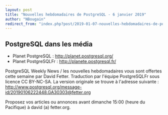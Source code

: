 ```yaml
---
layout: post
title: "Nouvelles hebdomadaires de PostgreSQL - 6 janvier 2019"
author: "NBougain"
redirect_from: "index.php?post/2019-01-07-nouvelles-hebdomadaires-de-postgresql-6-janvier-2019 "
---
```




<h2>PostgreSQL dans les m&eacute;dia</h2>

<ul>

<li>Planet PostgreSQL : <a target="_blank" href="http://planet.postgresql.org/">http://planet.postgresql.org/</a></li>

<li>Planet PostgreSQLFr : <a target="_blank" href="http://planete.postgresql.fr/">http://planete.postgresql.fr/</a></li>

</ul>

<p>PostgreSQL Weekly News / les nouvelles hebdomadaires vous sont offertes cette semaine par David Fetter. Traduction par l'&eacute;quipe PostgreSQLFr sous licence CC BY-NC-SA. La version originale se trouve &agrave; l'adresse suivante : <a target="_blank" href="http://www.postgresql.org/message-id/20190106222448.GA30303@fetter.org">http://www.postgresql.org/message-id/20190106222448.GA30303@fetter.org</a></p>

<p>Proposez vos articles ou annonces avant dimanche 15:00 (heure du Pacifique) &agrave; david (a) fetter.org.</p>